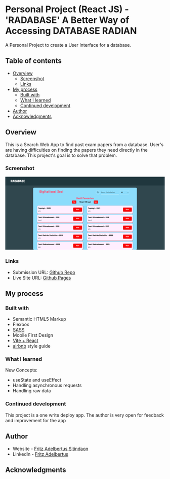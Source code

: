 # Personal Project (React JS) - 'RADABASE' A Better Way of Accessing DATABASE RADIAN

A Personal Project to create a User Interface for a database.

## Table of contents

- [Overview](#overview)
  - [Screenshot](#screenshot)
  - [Links](#links)
- [My process](#my-process)
  - [Built with](#built-with)
  - [What I learned](#what-i-learned)
  - [Continued development](#continued-development)
- [Author](#author)
- [Acknowledgments](#acknowledgments)

## Overview

This is a Search Web App to find past exam papers from a database. User's are having difficulties on finding the papers they need directly in the database. This project's goal is to solve that problem.

### Screenshot

![](./screenshot.png)

### Links

- Submission URL: [Github Repo](https://github.com/fritzadelbertus/PP04-Radabase)
- Live Site URL: [Github Pages](https://fritzadelbertus.github.io/PP04-Radabase/)

## My process

### Built with

- Semantic HTML5 Markup
- Flexbox
- [SASS](https://sass-lang.com/documentation/)
- Mobile First Design
- [Vite + React](https://vitejs.dev/)
- [airbnb](https://github.com/airbnb/javascript) style guide

### What I learned

New Concepts:
- useState and useEffect
- Handling asynchronous requests
- Handling raw data


### Continued development

This project is a one write deploy app. The author is very open for feedback and improvement for the app

## Author

- Website - [Fritz Adelbertus Sitindaon](https://www.furitsu.site)
- LinkedIn - [Fritz Adelbertus](https://www.linkedin.com/in/fritzadelbertus/)

## Acknowledgments

